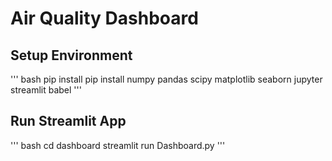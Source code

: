 # Air Quality Dashboard

## Setup Environment

''' bash
pip install pip install numpy pandas scipy matplotlib seaborn jupyter streamlit babel
'''

## Run Streamlit App

''' bash
cd dashboard
streamlit run Dashboard.py
'''
